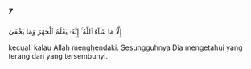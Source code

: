 ##### 7

<span class="ayah">إِلَّا مَا شَآءَ ٱللَّهُ ۚ إِنَّهُۥ يَعْلَمُ ٱلْجَهْرَ وَمَا يَخْفَىٰ</span>

<span class="ayah_translation">kecuali kalau Allah menghendaki. Sesungguhnya Dia mengetahui yang terang dan yang tersembunyi.</span>
